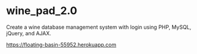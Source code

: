 # wine_pad_2.0
Create a wine database management system with login using PHP, MySQL, jQuery, and AJAX. 

https://floating-basin-55952.herokuapp.com 
